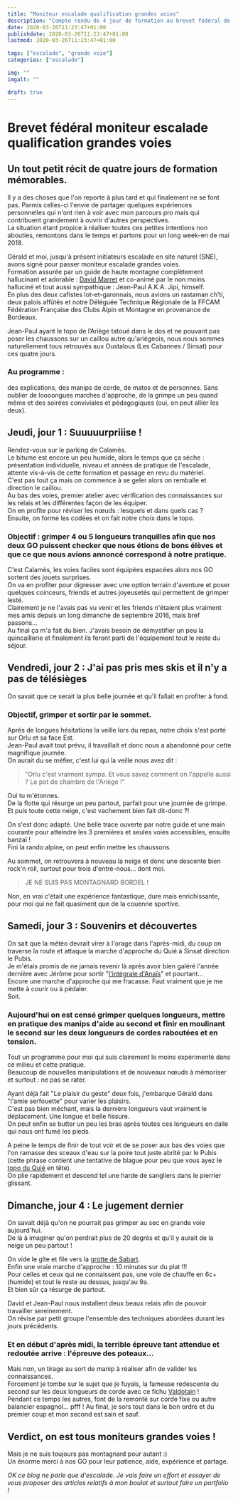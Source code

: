 ```yaml
---
title: "Moniteur escalade qualification grandes voies"
description: "Compte rendu de 4 jour de formation au brevet fédéral de moniteur escalade qualification grandes voies à la FFCAM"
date: 2020-03-26T11:23:47+01:00
publishdate: 2020-03-26T11:23:47+01:00
lastmod: 2020-03-26T11:23:47+01:00

tags: ["escalade", "grande voie"]
categories: ["escalade"]

img: ""
imgalt: ""

draft: true
---
```


# Brevet fédéral moniteur escalade qualification grandes voies

## Un tout petit récit de quatre jours de formation mémorables.

Il y a des choses que l'on reporte à plus tard et qui finalement ne se font pas. Parmis celles-ci l'envie de  partager quelques expériences personnelles qui n'ont rien à voir avec mon parcours pro mais qui contribuent grandement à ouvrir d'autres perspectives.  
La situation étant propice à réaliser toutes ces petites intentions non abouties, remontons dans le temps et partons pour un long week-en de mai 2018.

Gérald et moi, jusqu'à présent initiateurs escalade en site naturel (SNE), avons signé pour passer moniteur escalade grandes voies.  
Formation assurée par un guide de haute montagne complètement hallucinant et adorable : [David Marret]() et co-animé par le non moins halluciné et tout aussi sympathique : Jean-Paul A.K.A. Jipi, himself.  
En plus des deux cafistes lot-et-garonnais, nous avions un rastaman ch'ti, deux palois affûtés et notre Déléguée Technique Régionale de la FFCAM Fédération Française des Clubs Alpin et Montagne en provenance de Bordeaux.

Jean-Paul ayant le topo de l’Ariège tatoué dans le dos et ne pouvant pas poser les chaussons sur un caillou autre qu'ariégeois, nous nous sommes naturellement tous retrouvés aux Oustalous (Les Cabannes / Sinsat) pour ces quatre jours.

### Au programme :

des explications, des manips de corde, de matos et de personnes. Sans oublier de loooongues marches d'approche, de la grimpe un peu quand même et des soirées conviviales et pédagogiques (oui, on peut allier les deux).

## Jeudi, jour 1 : Suuuuurpriiise !

Rendez-vous sur le parking de Calamès.  
Le bitume est encore un peu humide, alors le temps que ça sèche : présentation individuelle, niveau et années de pratique de l'escalade, attente vis-à-vis de cette formation et passage en revu du matériel.  
C'est pas tout ça mais on commence à se geler alors on remballe et direction le caillou.  
Au bas des voies, premier atelier avec vérification des connaissances sur les relais et les différentes façon de les équiper.  
On en profite pour réviser les nœuds : lesquels et dans quels cas ?  
Ensuite, on forme les codées et on fait notre choix dans le topo.

### Objectif : grimper 4 ou 5 longueurs tranquilles afin que nos deux GO puissent checker que nous étions de bons élèves et que ce que nous avions annoncé correspond à notre pratique.  

C'est Calamès, les voies faciles sont équipées espacées alors nos GO sortent des jouets surprises.  
On va en profiter pour digresser avec une option terrain d'aventure et poser quelques coinceurs, friends et autres joyeusetés qui permettent de grimper lesté.  
Clairement je ne l'avais pas vu venir et les friends n'étaient plus vraiment mes amis depuis un long dimanche de septembre 2016, mais bref passons...  
Au final ça m'a fait du bien. J'avais besoin de démystifier un peu la quincaillerie et finalement ils feront parti de l'équipement tout le reste du séjour.

## Vendredi, jour 2 : J'ai pas pris mes skis et il n'y a pas de télésièges

On savait que ce serait la plus belle journée et qu'il fallait en profiter à fond.

### Objectif, grimper et sortir par le sommet.

Après de longues hésitations la veille lors du repas, notre choix s'est porté sur Orlu et sa face Est.  
Jean-Paul avait tout prévu, il travaillait et donc nous a abandonné pour cette magnifique journée.  
On aurait du se méfier, c'est lui qui la veille nous avez dit :
> "Orlu c'est vraiment sympa. Et vous savez comment on l'appelle aussi ? Le pot de chambre de l'Ariège !"

Oui tu m'étonnes.  
De la flotte qui résurge un peu partout, parfait pour une journée de grimpe. Et puis toute cette neige, c'est vachement bien fait dit-donc ?!

On s'est donc adapté. Une belle trace ouverte par notre guide et une main courante pour atteindre les 3 premières et seules voies accessibles, ensuite banzaï !  
Fini la rando alpine, on peut enfin mettre les chaussons.

Au sommet, on retrouvera à nouveau la neige et donc une descente bien rock'n roll, surtout pour trois d'entre-nous... dont moi.

> JE NE SUIS PAS MONTAGNARD BORDEL !

Non, en vrai c'était une expérience fantastique, dure mais enrichissante, pour moi qui ne fait quasiment que de la couenne sportive.

## Samedi, jour 3 : Souvenirs et découvertes

On sait que la météo devrait virer à l'orage dans l'après-midi, du coup on traverse la route et attaque la marche d'approche du Quié à Sinsat direction le Pubis.  
Je m'étais promis de ne jamais revenir là après avoir bien galéré l'année dernière avec Jérôme pour sortir "[l'intégrale d'Anaïs]()" et pourtant...  
Encore une marche d'approche qui me fracasse. Faut vraiment que je me mette à courir ou à pédaler.  
Soit.

### Aujourd'hui on est censé grimper quelques longueurs, mettre en pratique des manips d'aide au second et finir en moulinant le second sur les deux longueurs de cordes raboutées et en tension.

Tout un programme pour moi qui suis clairement le moins expérimenté dans ce milieu et cette pratique.  
Beaucoup de nouvelles manipulations et de nouveaux nœuds à mémoriser et surtout : ne pas se rater.  

Ayant déjà fait "Le plaisir du geste" deux fois, j'embarque Gérald dans "l'amie serfouette" pour varier les plaisirs.  
C'est pas bien méchant, mais la dernière longueurs vaut vraiment le déplacement. Une longue et belle fissure.  
On peut enfin se butter un peu les bras après toutes ces longueurs en dalle qui nous ont fumé les pieds.

A peine le temps de finir de tout voir et de se poser aux bas des voies que l'on ramasse des sceaux d'eau sur la poire tout juste abrité par le Pubis (cette phrase contient une tentative de blague pour peu que vous ayez le [topo du Quié]() en tête).  
On plie rapidement et descend tel une harde de sangliers dans le pierrier glissant.

## Dimanche, jour 4 : Le jugement dernier

On savait déjà qu'on ne pourrait pas grimper au sec en grande voie aujourd'hui.  
De là à imaginer qu'on perdrait plus de 20 degrés et qu'il y aurait de la neige un peu partout !

On vide le gîte et file vers la [grotte de Sabart]().  
Enfin une vraie marche d'approche : 10 minutes sur du plat !!!  
Pour celles et ceux qui ne connaissent pas, une voie de chauffe en 6c+ (humide) et tout le reste au dessus, jusqu'au 9a.  
Et bien sûr ça résurge de partout.

David et Jean-Paul nous installent deux beaux relais afin de pouvoir travailler sereinement.  
On révise par petit groupe l'ensemble des techniques abordées durant les jours précédents.  

### Et en début d'après midi, la terrible épreuve tant attendue et redoutée arrive : l'épreuve des poteaux...

Mais non, un tirage au sort de manip à réaliser afin de valider les connaissances.  
Forcement je tombe sur le sujet que je fuyais, la fameuse redescente du second sur les deux longueurs de corde avec ce fichu [Valdotain]() !  
Pendant ce temps les autres, font de la remonté sur corde fixe ou autre balancier espagnol... pfff !
Au final, je sors tout dans le bon ordre et du premier coup et mon second est sain et sauf.

## Verdict, on est tous moniteurs grandes voies !

Mais je ne suis toujours pas montagnard pour autant :)  
Un énorme merci à nos GO pour leur patience, aide, expérience et partage.

*OK ce blog ne parle que d'escalade. Je vais faire un effort et essayer de vous proposer des articles relatifs à mon boulot et surtout faire un portfolio !*